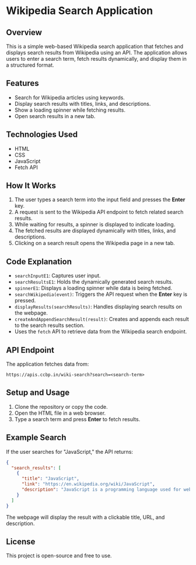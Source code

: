 
# Wikipedia Search Application

## Overview
This is a simple web-based Wikipedia search application that fetches and displays search results from Wikipedia using an API. The application allows users to enter a search term, fetch results dynamically, and display them in a structured format.

## Features
- Search for Wikipedia articles using keywords.
- Display search results with titles, links, and descriptions.
- Show a loading spinner while fetching results.
- Open search results in a new tab.

## Technologies Used
- HTML
- CSS
- JavaScript
- Fetch API

## How It Works
1. The user types a search term into the input field and presses the **Enter** key.
2. A request is sent to the Wikipedia API endpoint to fetch related search results.
3. While waiting for results, a spinner is displayed to indicate loading.
4. The fetched results are displayed dynamically with titles, links, and descriptions.
5. Clicking on a search result opens the Wikipedia page in a new tab.

## Code Explanation
- `searchInputE1`: Captures user input.
- `searchResultsE1`: Holds the dynamically generated search results.
- `spinnerE1`: Displays a loading spinner while data is being fetched.
- `searchWikipedia(event)`: Triggers the API request when the **Enter** key is pressed.
- `displayResults(searchResults)`: Handles displaying search results on the webpage.
- `createAndAppendSearchResult(result)`: Creates and appends each result to the search results section.
- Uses the `fetch` API to retrieve data from the Wikipedia search endpoint.

## API Endpoint
The application fetches data from:
```
https://apis.ccbp.in/wiki-search?search=<search-term>
```

## Setup and Usage
1. Clone the repository or copy the code.
2. Open the HTML file in a web browser.
3. Type a search term and press **Enter** to fetch results.

## Example Search
If the user searches for "JavaScript," the API returns:
```json
{
  "search_results": [
    {
      "title": "JavaScript",
      "link": "https://en.wikipedia.org/wiki/JavaScript",
      "description": "JavaScript is a programming language used for web development."
    }
  ]
}
```
The webpage will display the result with a clickable title, URL, and description.

## License
This project is open-source and free to use.


